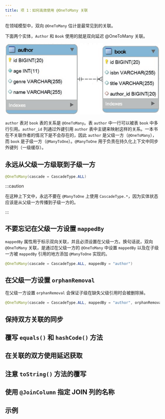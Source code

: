 ```yaml
---
title: 项 1：如何高效使用 @OneToMany 关联
---
```


在领域模型中，双向 `@OneToMany` 估计是最常见到的关联。

下面两个实体，`Author` 和 `Book` 使用的就是双向延迟 @OneToMany 关联。

![Figure 1-1. The @OneToMany table relationship](/img/figure1-1.png)

`author` 表对 `book` 表的关系是 `@OneToMany`。表 `author` 中一行可以被表 `book` 中多行引用。`author_id` 列通过外键引用 `author` 表中主键来映射这样的关系。一本书在不关联作者的情况下是不会存在的，因此 `author` 是父级一方（`@OneToMany`），而 `book` 是子级一方（`@ManyToOne`）。`@ManyToOne` 用于负责在持久化上下文中同步外键列（一级缓存）。

## 永远从父级一方级联到子级一方

```java
@OneToMany(cascade = CascadeType.ALL)
```

:::caution

在这种上下文中，永远不要在 `@ManyToOne` 上使用 `CascadeType.*`，因为实体状态应该是从父级一方传播到子级一方的。

:::

## 不要忘记在父级一方设置 `mappedBy`

`mappedBy` 属性用于标示双向关联，并且必须设置在父级一方。换句话说，双向 `@OneToMany` 关联，是通过在父级一方的 `@OneToMany` 中设置 `mappedBy` 以及在子级一方被 `mappedBy` 引用的地方添加 `@ManyToOne` 实现的。

```java
@OneToMany(cascade = CascadeType.ALL, mappedBy = "author")
```

## 在父级一方设置 `orphanRemoval`

在父级一方设置 `orphanRemoval` 会保证子级在缺失父级引用时会被删除掉。

```java
@OneToMany(cascade = CascadeType.ALL, mappedBy = "author", orphanRemoval = true)
```

## 保持双方关联的同步

## 覆写 `equals()` 和 `hashCode()` 方法

## 在关联的双方使用延迟获取

## 注意 `toString()` 方法的覆写

## 使用 `@JoinColumn` 指定 JOIN 列的名称

## 示例